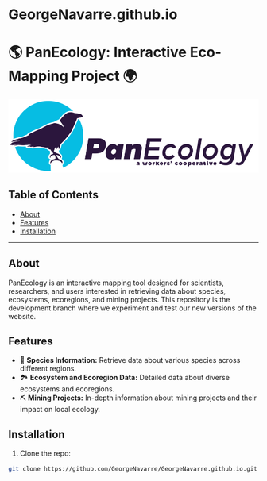# GeorgeNavarre.github.io
# 🌎 PanEcology: Interactive Eco-Mapping Project 🌍

![PanEcology Logo](./images/logo.svg)

## Table of Contents
- [About](#about)
- [Features](#features)
- [Installation](#installation)


---

## About
PanEcology is an interactive mapping tool designed for scientists, researchers, and users interested in retrieving data about species, ecosystems, ecoregions, and mining projects. This repository is the development branch where we experiment and test our new versions of the website. 

## Features
- 🌱 **Species Information:** Retrieve data about various species across different regions.
- 🏞️ **Ecosystem and Ecoregion Data:** Detailed data about diverse ecosystems and ecoregions.
- ⛏️ **Mining Projects:** In-depth information about mining projects and their impact on local ecology.

## Installation

1. Clone the repo: 
```bash
git clone https://github.com/GeorgeNavarre/GeorgeNavarre.github.io.git
